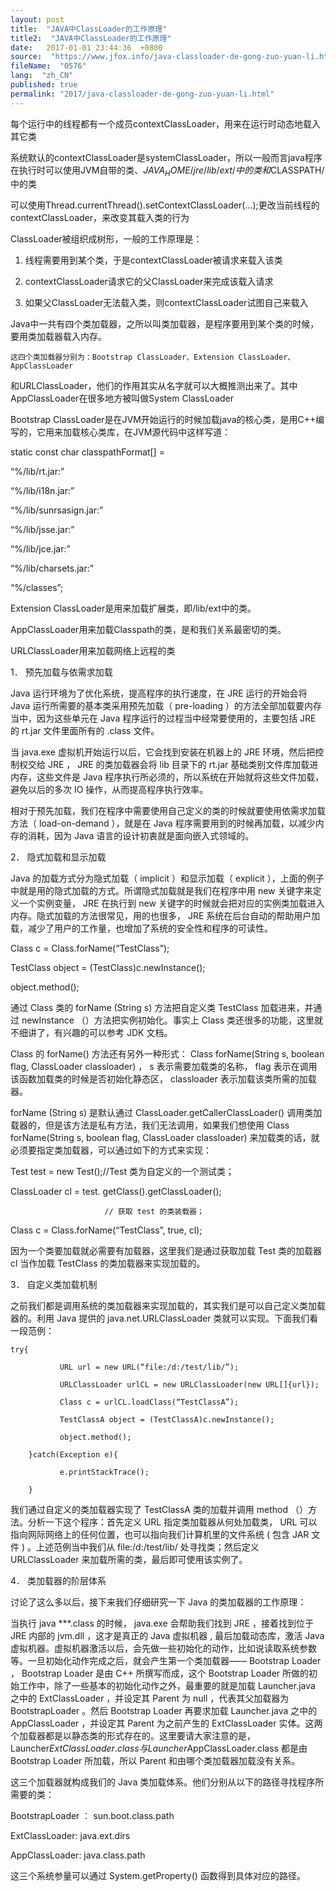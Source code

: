 ```yaml
---
layout: post
title:  "JAVA中ClassLoader的工作原理"
title2:  "JAVA中ClassLoader的工作原理"
date:   2017-01-01 23:44:36  +0800
source:  "https://www.jfox.info/java-classloader-de-gong-zuo-yuan-li.html"
fileName:  "0576"
lang:  "zh_CN"
published: true
permalink: "2017/java-classloader-de-gong-zuo-yuan-li.html"
---
```


每个运行中的线程都有一个成员contextClassLoader，用来在运行时动态地载入其它类 

系统默认的contextClassLoader是systemClassLoader，所以一般而言java程序在执行时可以使用JVM自带的类、$JAVA_HOME/jre/lib/ext/中的类和$CLASSPATH/中的类 

可以使用Thread.currentThread().setContextClassLoader(…);更改当前线程的contextClassLoader，来改变其载入类的行为 

ClassLoader被组织成树形，一般的工作原理是： 

1) 线程需要用到某个类，于是contextClassLoader被请求来载入该类 

2) contextClassLoader请求它的父ClassLoader来完成该载入请求 

3) 如果父ClassLoader无法载入类，则contextClassLoader试图自己来载入 

Java中一共有四个类加载器，之所以叫类加载器，是程序要用到某个类的时候，要用类加载器载入内存。 

    这四个类加载器分别为：Bootstrap ClassLoader、Extension ClassLoader、AppClassLoader 

和URLClassLoader，他们的作用其实从名字就可以大概推测出来了。其中AppClassLoader在很多地方被叫做System ClassLoader 

Bootstrap ClassLoader是在JVM开始运行的时候加载java的核心类，是用C++编写的，它用来加载核心类库，在JVM源代码中这样写道： 

static const char classpathFormat[] = 

“%/lib/rt.jar:” 

“%/lib/i18n.jar:” 

“%/lib/sunrsasign.jar:” 

“%/lib/jsse.jar:” 

“%/lib/jce.jar:” 

“%/lib/charsets.jar:” 

“%/classes”; 

Extension ClassLoader是用来加载扩展类，即/lib/ext中的类。 

AppClassLoader用来加载Classpath的类，是和我们关系最密切的类。 

URLClassLoader用来加载网络上远程的类 

1． 预先加载与依需求加载 

Java 运行环境为了优化系统，提高程序的执行速度，在 JRE 运行的开始会将 Java 运行所需要的基本类采用预先加载（ pre-loading ）的方法全部加载要内存当中，因为这些单元在 Java 程序运行的过程当中经常要使用的，主要包括 JRE 的 rt.jar 文件里面所有的 .class 文件。 

当 java.exe 虚拟机开始运行以后，它会找到安装在机器上的 JRE 环境，然后把控制权交给 JRE ， JRE 的类加载器会将 lib 目录下的 rt.jar 基础类别文件库加载进内存，这些文件是 Java 程序执行所必须的，所以系统在开始就将这些文件加载，避免以后的多次 IO 操作，从而提高程序执行效率。 

相对于预先加载，我们在程序中需要使用自己定义的类的时候就要使用依需求加载方法（ load-on-demand ），就是在 Java 程序需要用到的时候再加载，以减少内存的消耗，因为 Java 语言的设计初衷就是面向嵌入式领域的。 

2． 隐式加载和显示加载 

Java 的加载方式分为隐式加载（ implicit ）和显示加载（ explicit ），上面的例子中就是用的隐式加载的方式。所谓隐式加载就是我们在程序中用 new 关键字来定义一个实例变量， JRE 在执行到 new 关键字的时候就会把对应的实例类加载进入内存。隐式加载的方法很常见，用的也很多， JRE 系统在后台自动的帮助用户加载，减少了用户的工作量，也增加了系统的安全性和程序的可读性。 

Class c = Class.forName(“TestClass”);

TestClass object = (TestClass)c.newInstance();

object.method();

通过 Class 类的 forName (String s) 方法把自定义类 TestClass 加载进来，并通过 newInstance （）方法把实例初始化。事实上 Class 类还很多的功能，这里就不细讲了，有兴趣的可以参考 JDK 文档。 

Class 的 forName() 方法还有另外一种形式： Class forName(String s, boolean flag, ClassLoader classloader) ， s 表示需要加载类的名称， flag 表示在调用该函数加载类的时候是否初始化静态区， classloader 表示加载该类所需的加载器。 

forName (String s) 是默认通过 ClassLoader.getCallerClassLoader() 调用类加载器的，但是该方法是私有方法，我们无法调用，如果我们想使用 Class forName(String s, boolean flag, ClassLoader classloader) 来加载类的话，就必须要指定类加载器，可以通过如下的方式来实现： 

Test test = new Test();//Test 类为自定义的一个测试类； 

ClassLoader cl = test. getClass().getClassLoader(); 

                         // 获取 test 的类装载器； 

Class c = Class.forName(“TestClass”, true, cl); 

因为一个类要加载就必需要有加载器，这里我们是通过获取加载 Test 类的加载器 cl 当作加载 TestClass 的类加载器来实现加载的。 

3． 自定义类加载机制 

之前我们都是调用系统的类加载器来实现加载的，其实我们是可以自己定义类加载器的。利用 Java 提供的 java.net.URLClassLoader 类就可以实现。下面我们看一段范例： 

    try{ 

               URL url = new URL(“file:/d:/test/lib/”); 

               URLClassLoader urlCL = new URLClassLoader(new URL[]{url}); 

               Class c = urlCL.loadClass(“TestClassA”); 

               TestClassA object = (TestClassA)c.newInstance(); 

               object.method(); 

        }catch(Exception e){ 

               e.printStackTrace(); 

        } 

我们通过自定义的类加载器实现了 TestClassA 类的加载并调用 method （）方法。分析一下这个程序：首先定义 URL 指定类加载器从何处加载类， URL 可以指向网际网络上的任何位置，也可以指向我们计算机里的文件系统 ( 包含 JAR 文件 ) 。上述范例当中我们从 file:/d:/test/lib/ 处寻找类；然后定义 URLClassLoader 来加载所需的类，最后即可使用该实例了。 

4． 类加载器的阶层体系 

讨论了这么多以后，接下来我们仔细研究一下 Java 的类加载器的工作原理： 

当执行 java ***.class 的时候， java.exe 会帮助我们找到 JRE ，接着找到位于 JRE 内部的 jvm.dll ，这才是真正的 Java 虚拟机器 , 最后加载动态库，激活 Java 虚拟机器。虚拟机器激活以后，会先做一些初始化的动作，比如说读取系统参数等。一旦初始化动作完成之后，就会产生第一个类加载器―― Bootstrap Loader ， Bootstrap Loader 是由 C++ 所撰写而成，这个 Bootstrap Loader 所做的初始工作中，除了一些基本的初始化动作之外，最重要的就是加载 Launcher.java 之中的 ExtClassLoader ，并设定其 Parent 为 null ，代表其父加载器为 BootstrapLoader 。然后 Bootstrap Loader 再要求加载 Launcher.java 之中的 AppClassLoader ，并设定其 Parent 为之前产生的 ExtClassLoader 实体。这两个加载器都是以静态类的形式存在的。这里要请大家注意的是， Launcher$ExtClassLoader.class 与 Launcher$AppClassLoader.class 都是由 Bootstrap Loader 所加载，所以 Parent 和由哪个类加载器加载没有关系。 

这三个加载器就构成我们的 Java 类加载体系。他们分别从以下的路径寻找程序所需要的类： 

BootstrapLoader ： sun.boot.class.path 

ExtClassLoader:      java.ext.dirs 

AppClassLoader:      java.class.path 

这三个系统参量可以通过 System.getProperty() 函数得到具体对应的路径。
